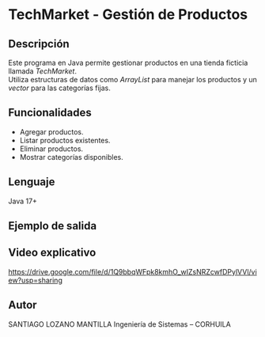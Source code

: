 # TechMarket - Gestión de Productos

## Descripción
Este programa en Java permite gestionar productos en una tienda ficticia llamada *TechMarket*.  
Utiliza estructuras de datos como *ArrayList* para manejar los productos y un *vector* para las categorías fijas.

##  Funcionalidades
- Agregar productos.
- Listar productos existentes.
- Eliminar productos.
- Mostrar categorías disponibles.

##  Lenguaje
Java 17+

##  Ejemplo de salida

## Video explicativo
https://drive.google.com/file/d/1Q9bbqWFpk8kmhO_wIZsNRZcwfDPylVVl/view?usp=sharing

## Autor
SANTIAGO LOZANO MANTILLA
Ingeniería de Sistemas – CORHUILA